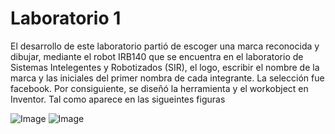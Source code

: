 # Laboratorio 1
El desarrollo de este laboratorio partió de escoger una marca reconocida y dibujar, mediante el robot IRB140 que se encuentra en el laboratorio de Sistemas Intelegentes y Robotizados (SIR), el logo, escribir el nombre de la marca y las iniciales del primer nombra de cada integrante. La selección fue facebook. Por consiguiente, se diseñó la herramienta y el workobject en Inventor. Tal como aparece en las sigueintes figuras

![Image](lab1robotics/tool.png)
![Image](lab1robtics/wobject.png)
